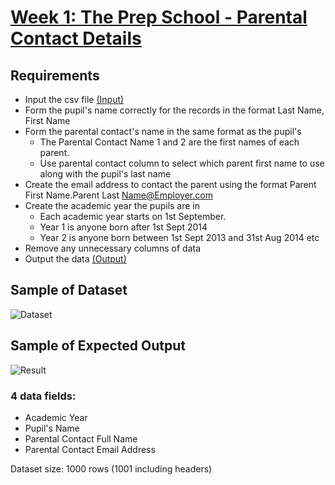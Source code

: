 # [Week 1: The Prep School - Parental Contact Details](https://preppindata.blogspot.com/2022/01/2022-week-1-prep-school-parental.html)

## Requirements

- Input the csv file [(Input)](https://drive.google.com/file/d/1p8gt3cR3ATCeGK81pnT90x0a6dbCXst1/view)
- Form the pupil's name correctly for the records in the format Last Name, First Name
- Form the parental contact's name in the same format as the pupil's
  - The Parental Contact Name 1 and 2 are the first names of each parent.
  - Use parental contact column to select which parent first name to use along with the pupil's last name
- Create the email address to contact the parent using the format Parent First Name.Parent Last Name@Employer.com
- Create the academic year the pupils are in
  - Each academic year starts on 1st September.
  - Year 1 is anyone born after 1st Sept 2014
  - Year 2 is anyone born between 1st Sept 2013 and 31st Aug 2014 etc
- Remove any unnecessary columns of data
- Output the data [(Output)](https://drive.google.com/file/d/1h3jsfUY1uZxhGYQelhRwt4Mld3SHf9FS/view)

## Sample of Dataset

![Dataset](https://blogger.googleusercontent.com/img/a/AVvXsEgagLPFUgVSh7Ipenk3Hvs8ObF_Sa-Oxuo6CqQ4SJcZa3aCuzyHTWxCdPf6i9f_6NTbeVpkN1HsmK8oq0b3stRlSQbhcZvK2Af3hrQWDSDee5-4zklBKRbPmaQgrqec07Kasuk9IFR2Qfbpig2OjkkuyItH2as0ur8HjYg0pZ4WVDGYYnpzMHTBHU9WsA=s1860)

## Sample of Expected Output

![Result](https://blogger.googleusercontent.com/img/a/AVvXsEi0IGqcOku_o5QzDVbM9uXrmvnbJW3WcfJ6c5dbJ-LEIH-_o6OMKi7mPdq5h38iEdLosVwQwkzb4dQL1ayFMalUZB42gpqvmMiSmlt2dv-D2GCT8bOu522qdzo9j2hi6FeGZfKsS2hQQlztfYbgpeI8M1H2IOZHFsD5EY6BMIgySN4osZR6Rwx-nlr_aA=s638)

### 4 data fields:

- Academic Year
- Pupil's Name
- Parental Contact Full Name
- Parental Contact Email Address

Dataset size: 1000 rows (1001 including headers)
